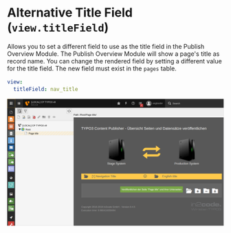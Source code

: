 # Alternative Title Field (`view.titleField`)

Allows you to set a different field to use as the title field in the Publish Overview Module.
The Publish Overview Module will show a page's title as record name.
You can change the rendered field by setting a different value for the title field.
The new field must exist in the `pages` table.

```yaml
view:
  titleField: nav_title
```

![Publish Overview Module with a different title field](_img/alternative_title_field.png)
